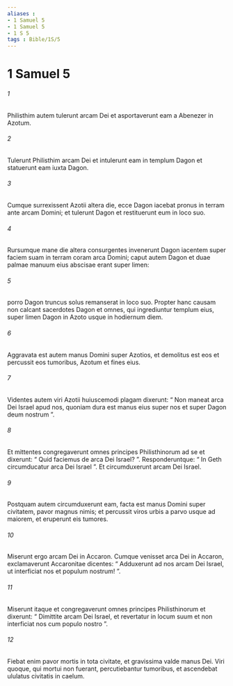 ```yaml
---
aliases : 
- 1 Samuel 5
- 1 Samuel 5
- 1 S 5
tags : Bible/1S/5
---
```


# 1 Samuel 5

###### 1
Philisthim autem tulerunt arcam Dei et asportaverunt eam a Abenezer in Azotum. 
###### 2
Tulerunt Philisthim arcam Dei et intulerunt eam in templum Dagon et statuerunt eam iuxta Dagon. 
###### 3
Cumque surrexissent Azotii altera die, ecce Dagon iacebat pronus in terram ante arcam Domini; et tulerunt Dagon et restituerunt eum in loco suo. 
###### 4
Rursumque mane die altera consurgentes invenerunt Dagon iacentem super faciem suam in terram coram arca Domini; caput autem Dagon et duae palmae manuum eius abscisae erant super limen: 
###### 5
porro Dagon truncus solus remanserat in loco suo. Propter hanc causam non calcant sacerdotes Dagon et omnes, qui ingrediuntur templum eius, super limen Dagon in Azoto usque in hodiernum diem.
###### 6
Aggravata est autem manus Domini super Azotios, et demolitus est eos et percussit eos tumoribus, Azotum et fines eius. 
###### 7
Videntes autem viri Azotii huiuscemodi plagam dixerunt: “ Non maneat arca Dei Israel apud nos, quoniam dura est manus eius super nos et super Dagon deum nostrum ”. 
###### 8
Et mittentes congregaverunt omnes principes Philisthinorum ad se et dixerunt: “ Quid faciemus de arca Dei Israel? ”. Responderuntque: “ In Geth circumducatur arca Dei Israel ”. Et circumduxerunt arcam Dei Israel. 
###### 9
Postquam autem circumduxerunt eam, facta est manus Domini super civitatem, pavor magnus nimis; et percussit viros urbis a parvo usque ad maiorem, et eruperunt eis tumores. 
###### 10
Miserunt ergo arcam Dei in Accaron. Cumque venisset arca Dei in Accaron, exclamaverunt Accaronitae dicentes: “ Adduxerunt ad nos arcam Dei Israel, ut interficiat nos et populum nostrum! ”. 
###### 11
Miserunt itaque et congregaverunt omnes principes Philisthinorum et dixerunt: “ Dimittite arcam Dei Israel, et revertatur in locum suum et non interficiat nos cum populo nostro ”. 
###### 12
Fiebat enim pavor mortis in tota civitate, et gravissima valde manus Dei. Viri quoque, qui mortui non fuerant, percutiebantur tumoribus, et ascendebat ululatus civitatis in caelum.
